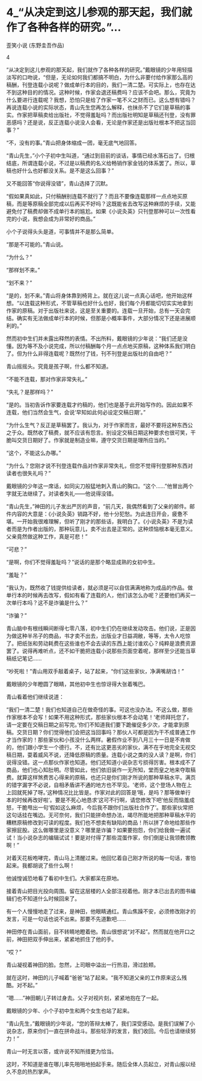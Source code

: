 # 4_“从决定到这儿参观的那天起，我们就作了各种各样的研究。”...

歪笑小说 (东野圭吾作品)

4

“从决定到这儿参观的那天起，我们就作了各种各样的研究。”戴眼镜的少年用轻描淡写的口吻说，“但是，无论如何我们都搞不明白，为什么非要付给作家那么高的稿酬，刊登连载小说呢？做成单行本的目的，我们一清二楚。可实际上，也存在达不到这种目的的情况。这种时候，作家会退还稿费吗？应该不会吧。那么，究竟为什么要进行连载呢？我想，恐怕只是给了作家一笔不义之财而已。这么想有错吗？再说连载小说的实际状态，青山先生您再怎么解释，也抹杀不了它们是草稿的事实。作家把草稿卖给出版社，不觉得羞耻吗？而出版社明知是草稿还刊登，没有罪恶感吗？还是说，反正连载小说没人会看，无论是作家还是出版社根本不把这当回事？”

“不，没有的事。”青山把身体缩成一团，毫无底气地回答。

“青山先生，”小个子初中生叫道，“通过到目前的谈话，事情已经水落石出了。归根结底，所谓连载小说，不过是以稿费的名义给畅销作家金钱的体系罢了。所以，草稿也好什么也好都没关系。是不是这么回事？”

又不能回答“你说得没错”，青山选择了沉默。

“假如果真如此，只付稿酬别连载不就行了？而且不要像连载那样一点点地买原稿，而是等原稿全部完成以后再买不好吗？这既能省去改写这种麻烦的手续，又能避免付了稿费却做不成单行本的尴尬。如果《小说灸英》只刊登那种可以一次性看完的小说，我想会成为非常好的商品。”

小个子说得头头是道，可事情并不是那么简单。

“那是不可能的。”青山说。

“为什么？”

“那样划不来。”

“划不来？”

“是的，划不来。”青山将身体靠到椅背上。就在这儿说一点真心话吧，他开始这样想。“以连载这种形式，不管草稿也好什么也好，我们每个月都能切切实实地拿到作家的原稿。对于出版社来说，这是至关重要的。连载一旦开始，总有一天会完结。确实有无法做成单行本的时候，但那是小概率事件，大部分情况下还是进展顺利的。”

然而初中生们并未露出释然的表情。不出所料，戴眼镜的少年说：“我们还是没懂。因为等不及小说完成，所以付稿酬每个月一点点地买原稿，这种体系我们明白了。但为什么非得连载呢？既然付了钱，刊不刊登是出版社的自由吧？”

青山摇摇头。究竟是孩子啊，什么都不知道。

“不能不连载，那对作家非常失礼。”

“失礼？是那样吗？”

“是的。当初告诉作家要连载才约稿的，他们也是基于此开始写作的。因此如果不连载，他们当然会生气，会说‘早知如此何必设定交稿日期’。”

“为什么生气？反正是草稿罢了。我认为，对于作家而言，最好不要将这种东西公之于众。既然收了稿费，就不应该有怨言。别设定交稿日期这种要求也很可笑，干脆叫交货日期好了。作家就是制造业嘛，遵守交货日期是理所应当的。”

“这个，不能这么办哪。”

“为什么？您刚才说不刊登连载作品对作家非常失礼，但您不觉得刊登那种东西对读者也很失礼吗？”

戴眼镜的少年这一席话，如同尖刀般猛地刺入青山的胸口。“这个……”他冒出两个字就无法继续了。对读者失礼——他说得没错。

“青山先生，”神田的儿子发出严厉的声音，“前几天，我偶然看到了父亲的邮件。邮件内容的大意是：《小说灸英》销路不好，他十分犯愁。为此连日开会，疲惫不堪。一开始我很难理解，但听了刚才的那些话，我明白了。《小说灸英》不是为读者而是为作者出版的，那种玩意儿，卖不出去是正常的。这种烦恼根本毫无意义。父亲竟然做这种工作，真是可悲！”

“可悲？”

“是啊，你们不觉得羞耻吗？”说话的是那个略显成熟的女初中生。

“羞耻？”

“我认为，既然收了钱提供给读者，就必须是可以自信满满地称为成品的作品。做单行本的时候再去改写，假如有看了连载的人，他们该怎么办呢？还要他们再买一次单行本吗？这不是诈骗是什么？”

“诈骗？”

青山脑中有根线瞬间断得七零八落，初中生们仍在继续发动攻击。他们说，正是因为做这种半吊子的商品，书才卖不出去，出版业才日益凋敝，等等，太令人吃惊了。把纸张和劳动耗费在这些谁也不会去读的东西上能讨谁欢心？纯粹是浪费资源罢了。说得再难听点，还不如干脆把连载小说那些页面空着呢，那样至少还能当草稿纸记笔记……

“吵死啦！”青山用双手敲着桌子，站了起来，“你们这些家伙，净满嘴胡诌！”

戴眼镜的少年瞪圆了眼睛，其他初中生也惊讶得大张着嘴巴。

青山看着他们继续说道：

“我们一清二楚！我们也知道自己在做奇怪的事。可这也没办法。不这么做，那些作家根本不会写！如果不用这种形式，那些家伙根本不会动笔！‘老师拜托您了，请一定要在交稿日期之前写完。’你们不知道我们要下跪催促多少次，才能拿到原稿。交货日期？你们觉得他们会把这当回事吗？那伙人可都是因为干不成普通工作才当作家的！那些家伙和小孩没什么两样。暑假作业不到八月三十一日是不肯做的，他们跟小学生一个德行。不，还有比这更恶劣的家伙，满不在乎地完全无视交稿日期，耍着威风不说，还降低原稿的质量。连载小说之类的没人读？是啊，你们说得没错。这一点那伙作家也知道。他们还知道小说杂志亏损得厉害。根本成不了商品，他们也心知肚明。尽管如此，他们依旧装作一无所知，堂而皇之地来夺取稿费。就算这样煞费苦心得来的原稿，也还只是你们刚才所说的那种草稿水平。满页的错字漏字不必说，自相矛盾讲不通的地方也不罕见。‘老师，这个登场人物在上上回就死掉了呀。’这种情况比比皆是。作家对此的回答是‘哦，是吗？那等做单行本的时候再改好啦’。要是不死心地恳求‘这可不行啊，请您修改下吧’他反而恼羞成怒，干脆甩出一句‘假如这么麻烦，今后我不跟你们出版社合作了’。那些家伙常把这句话挂在嘴边。无可奈何，我们只能拼命想办法，竭尽所能地把那种草稿水平的糟糕原稿修改到可读的程度。我们也不想卖有缺陷的商品！所以拼了命地给那些作家擦屁股。这么做哪里是没意义？哪里是诈骗？如果要抱怨，你们给我做一遍试试！当小说杂志的编辑试试！要是对付得了那些混蛋作家，你们倒是让我领教领教啊！”

对着天花板咆哮完，青山马上清醒过来。他回忆着自己刚才所说的每一句话，害怕起来。我都胡说了些什么啊！

他诚惶诚恐地看了看初中生们。大家都呆在原地。

接着青山把目光投向周围。留在这层楼的人全部注视着他。刚才本已出去的图书编辑们也不知道什么时候回来了。

有一个人慢慢地走了过来，是神田，他眼睛通红。青山焦躁不安，必须修改刚才的发言，可是一句话也说不出来。那要不先道歉吧……

神田停在青山面前，目不转睛地瞪着他。青山很想说“对不起”。然而就在他开口之前，神田把双手伸出来，紧紧地抓住了他的手。

“哎？”

青山凝视着神田的脸。忽然，上司眼中溢出一行热泪，滑过脸颊。

就在这时，神田的儿子喊着“爸爸”站了起来。“我不知道父亲的工作原来这么残酷。对不起。”

“嗯……”神田朝儿子转过身去。父子对视片刻，紧紧地抱在了一起。

戴眼镜的少年、小个子初中生和两个女生也站了起来。

“青山先生，”戴眼镜的少年说，“您的答辩太棒了，我们深受感动。是我们误解了小说杂志，原来你们一直在拼命战斗。那些轻浮的发言，我们收回。今后也请继续努力！”

青山一时无言以答，或许说不知所措更为恰当。

这时，不知道是谁在哪儿率先啪啪地拍起手来。随后全体人员起立，对青山报以经久不息的热烈掌声。